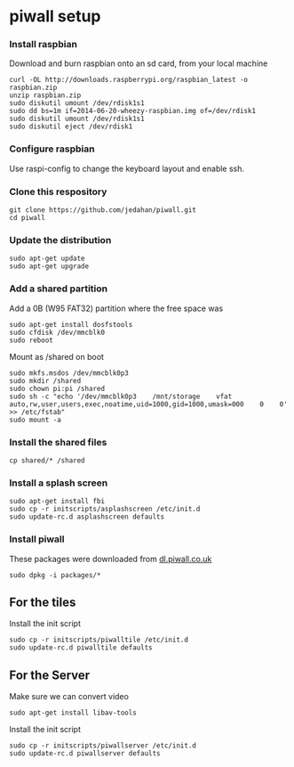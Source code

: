 # piwall setup

### Install raspbian

Download and burn raspbian onto an sd card, from your local machine

    curl -OL http://downloads.raspberrypi.org/raspbian_latest -o raspbian.zip
    unzip raspbian.zip
    sudo diskutil umount /dev/rdisk1s1
    sudo dd bs=1m if=2014-06-20-wheezy-raspbian.img of=/dev/rdisk1
    sudo diskutil umount /dev/rdisk1s1
    sudo diskutil eject /dev/rdisk1

### Configure raspbian

Use raspi-config to change the keyboard layout and enable ssh.

### Clone this respository

    git clone https://github.com/jedahan/piwall.git
    cd piwall

### Update the distribution

    sudo apt-get update
    sudo apt-get upgrade

### Add a shared partition

Add a 0B (W95 FAT32) partition where the free space was

    sudo apt-get install dosfstools
    sudo cfdisk /dev/mmcblk0
    sudo reboot

Mount as /shared on boot

    sudo mkfs.msdos /dev/mmcblk0p3
    sudo mkdir /shared
    sudo chown pi:pi /shared
    sudo sh -c "echo '/dev/mmcblk0p3    /mnt/storage    vfat    auto,rw,user,users,exec,noatime,uid=1000,gid=1000,umask=000    0    0' >> /etc/fstab"
    sudo mount -a

### Install the shared files

    cp shared/* /shared

### Install a splash screen

    sudo apt-get install fbi
    sudo cp -r initscripts/asplashscreen /etc/init.d
    sudo update-rc.d asplashscreen defaults

### Install piwall

These packages were downloaded from [dl.piwall.co.uk](dl.piwall.co.uk)

    sudo dpkg -i packages/*

## For the tiles

Install the init script

    sudo cp -r initscripts/piwalltile /etc/init.d
    sudo update-rc.d piwalltile defaults

## For the Server

Make sure we can convert video

    sudo apt-get install libav-tools

Install the init script

    sudo cp -r initscripts/piwallserver /etc/init.d
    sudo update-rc.d piwallserver defaults
